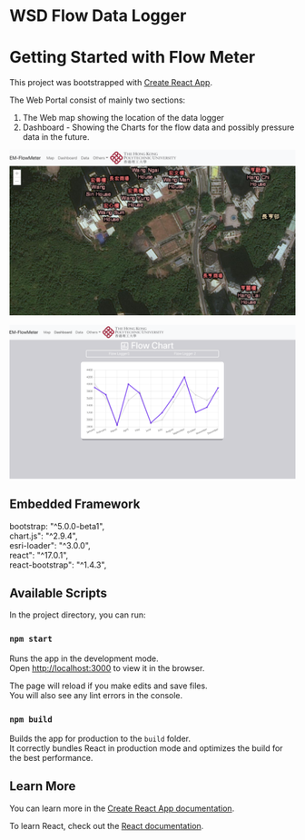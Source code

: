 # WSD Flow Data Logger

# Getting Started with Flow Meter
This project was bootstrapped with [Create React App](https://github.com/facebook/create-react-app).

The Web Portal consist of mainly two sections:
1. The Web map showing the location of the data logger
2. Dashboard - Showing the Charts for the flow data and possibly pressure data in the future.

![WebApp](https://github.com/LuluYui/IoT_ChingYI_TrainingCenter/blob/master/WebMap.png)

![Dashboard](https://github.com/LuluYui/IoT_ChingYI_TrainingCenter/blob/master/Dashboard.png)

## Embedded Framework

bootstrap: "^5.0.0-beta1",\
chart.js": "^2.9.4",\
esri-loader": "^3.0.0",\
react": "^17.0.1",\
react-bootstrap": "^1.4.3",


## Available Scripts

In the project directory, you can run:

### `npm start`

Runs the app in the development mode.\
Open [http://localhost:3000](http://localhost:3000) to view it in the browser.

The page will reload if you make edits and save files.\
You will also see any lint errors in the console.

### `npm build`

Builds the app for production to the `build` folder.\
It correctly bundles React in production mode and optimizes the build for the best performance.


## Learn More

You can learn more in the [Create React App documentation](https://facebook.github.io/create-react-app/docs/getting-started).

To learn React, check out the [React documentation](https://reactjs.org/).
